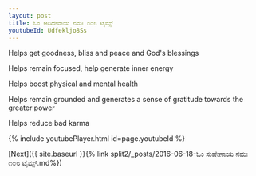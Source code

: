 ```yaml
---
layout: post
title: ಓಂ ಆದಿದೇವಾಯ ನಮಃ ೧೦೮ ಟೈಮ್ಸ್
youtubeId: Udfekljo8Ss
---
```

 
 
Helps get goodness, bliss and peace and God's blessings
 
Helps remain focused, help generate inner energy 
 
Helps boost physical and mental health 
 
Helps remain grounded and generates a sense of gratitude towards the greater power 
 
Helps reduce bad karma
 
 
 
 


{% include youtubePlayer.html id=page.youtubeId %}
 
[Next]({{ site.baseurl }}{% link  split2/_posts/2016-06-18-ಓಂ ಸುಷೇಣಾಯ ನಮಃ ೧೦೮ ಟೈಮ್ಸ್.md%})
 
